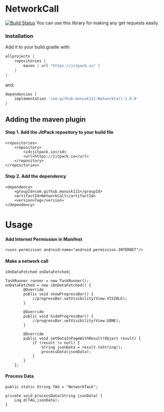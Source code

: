 # NetworkCall

[![Build Status](https://travis-ci.org/joemccann/dillinger.svg?branch=master)](https://travis-ci.org/joemccann/dillinger)
You can use this library for making any get requests easily.

### Installation

Add it to your build.gradle with:
```gradle
allprojects {
    repositories {
        maven { url "https://jitpack.io" }
    }
}
```
and:

```gradle
dependencies {
    implementation 'com.github.monusk111:NetworkCall:1.0.0'
}
```
## Adding the maven plugin
#### Step 1. Add the JitPack repository to your build file

    <repositories>
		<repository>
		    <id>jitpack.io</id>
		    <url>https://jitpack.io</url>
		</repository>
	</repositories>
	
#### Step 2. Add the dependency
    <dependency>
	    <groupId>com.github.monusk111</groupId>
	    <artifactId>NetworkCall</artifactId>
	    <version>Tag</version>
	</dependency>
    
# Usage

#### Add Internet Permission in Manifest

    <uses-permission android:name="android.permission.INTERNET"/>

#### Make a network call
    iOnDataFetched onDataFetched;
    
    TaskRunner runner = new TaskRunner();
    onDataFetched = new iOnDataFetched() {
            @Override
            public void showProgressBar() {
                //progressBar.setVisibility(View.VISIBLE);
            }

            @Override
            public void hideProgressBar() {
                //progressBar.setVisibility(View.GONE);
            }

            @Override
            public void setDataInPageWithResult(Object result) {
                if (result != null) {
                    String jsonData = result.toString();
                    processData(jsonData);
                }
            }
        };
        
#### Process Data 
    public static String TAG = "NetworkTask";
    
    private void processData(String jsonData) {
        Log.d(TAG,jsonData);
    }
    

